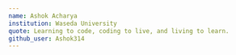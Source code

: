 ```yaml
---
name: Ashok Acharya
institution: Waseda University
quote: Learning to code, coding to live, and living to learn. 
github_user: Ashok314
---
```

